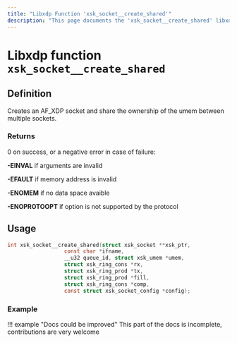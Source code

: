 ```yaml
---
title: "Libxdp Function 'xsk_socket__create_shared'"
description: "This page documents the 'xsk_socket__create_shared' libxdp function, including its definition, usage, program types that can use it, and examples."
---
```

# Libxdp function `xsk_socket__create_shared`

## Definition

Creates an AF_XDP socket and share the ownership of the umem between multiple sockets.

### Returns

0 on success, or a negative error in case of failure:

**-EINVAL** if arguments are invalid  

**-EFAULT**  if memory address is invalid

**-ENOMEM**  if no data space avaible

**-ENOPROTOOPT**  if option is not supported by the protocol
    
## Usage

```c
int xsk_socket__create_shared(struct xsk_socket **xsk_ptr,
			      const char *ifname,
			      __u32 queue_id, struct xsk_umem *umem,
			      struct xsk_ring_cons *rx,
			      struct xsk_ring_prod *tx,
			      struct xsk_ring_prod *fill,
			      struct xsk_ring_cons *comp,
			      const struct xsk_socket_config *config);
```

### Example

!!! example "Docs could be improved"
    This part of the docs is incomplete, contributions are very welcome
